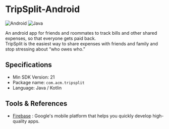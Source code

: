 # TripSplit-Android   

![Android](https://img.shields.io/badge/Android-3DDC84?style=for-the-badge&logo=android&logoColor=white) ![Java](https://img.shields.io/badge/Java-ED8B00?style=for-the-badge&logo=java&logoColor=white)

An android app for friends and roommates to track bills and other shared expenses, so that everyone gets paid back.   
TripSplit is the easiest way to share expenses with friends and family and stop stressing about “who owes who.”   


## Specifications

* Min SDK Version: 21
* Package name: ```com.acm.tripsplit```
* Language: Java / Kotlin   

## Tools & References    

* [Firebase](https://firebase.google.com/docs/android/setup) : Google's mobile platform that helps you quickly develop high-quality apps.
